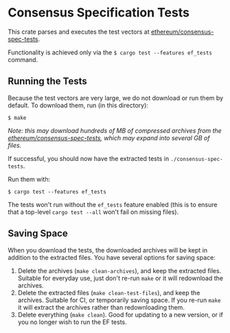 # Consensus Specification Tests

This crate parses and executes the test vectors at [ethereum/consensus-spec-tests](https://github.com/ethereum/consensus-spec-tests).

Functionality is achieved only via the `$ cargo test --features ef_tests` command.

## Running the Tests

Because the test vectors are very large, we do not download or run them by default.
To download them, run (in this directory):

```
$ make
```

_Note: this may download hundreds of MB of compressed archives from the
[ethereum/consensus-spec-tests](https://github.com/ethereum/consensus-spec-tests/),
which may expand into several GB of files._

If successful, you should now have the extracted tests in `./consensus-spec-tests`.

Run them with:

```
$ cargo test --features ef_tests
```

The tests won't run without the `ef_tests` feature enabled (this is to ensure that a top-level
`cargo test --all` won't fail on missing files).

## Saving Space

When you download the tests, the downloaded archives will be kept in addition to the extracted
files. You have several options for saving space:

1. Delete the archives (`make clean-archives`), and keep the extracted files. Suitable for everyday
   use, just don't re-run `make` or it will redownload the archives.
2. Delete the extracted files (`make clean-test-files`), and keep the archives. Suitable for CI, or
   temporarily saving space. If you re-run `make` it will extract the archives rather than
   redownloading them.
3. Delete everything (`make clean`). Good for updating to a new version, or if you no longer wish to
   run the EF tests.
